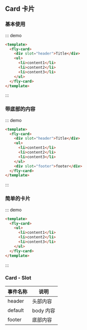 ## Card 卡片

### 基本使用

::: demo

```html
<template>
  <fly-card>
    <div slot="header">Title</div>
    <ul>
      <li>content1</li>
      <li>content2</li>
      <li>content3</li>
    </ul>
  </fly-card>
</template>
```

:::

### 带底部的内容

::: demo

```html
<template>
  <fly-card>
    <div slot="header">Title</div>
    <ul>
      <li>content1</li>
      <li>content2</li>
      <li>content3</li>
    </ul>
    <div slot="footer">footer</div>
  </fly-card>
</template>
```

:::

### 简单的卡片

::: demo

```html
<template>
  <fly-card>
    <ul>
      <li>content1</li>
      <li>content2</li>
      <li>content3</li>
    </ul>
  </fly-card>
</template>
```

:::

### Card - Slot

| 事件名称 | 说明      |
| -------- | --------- |
| header   | 头部内容  |
| default  | body 内容 |
| footer   | 底部内容  |
